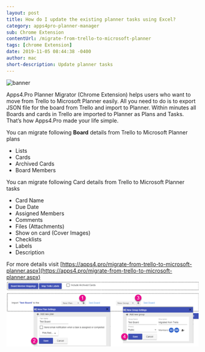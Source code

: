 ```yaml
---
layout: post
title: How do I update the existing planner tasks using Excel?
category: apps4pro-planner-manager
sub: Chrome Extension
contentUrl: /migrate-from-trello-to-microsoft-planner
tags: [chrome Extension]
date: 2019-11-05 08:44:38 -0400
author: mac
short-description: Update planner tasks
---
```

![banner]({{site.url}}/assets/images/secondBlog/migrate-from-trello-to-planner-header.png)

Apps4.Pro Planner Migrator (Chrome Extension) helps users who want to move from Trello to Microsoft Planner easily. All you need to do is to export JSON file for the board from Trello and import to Planner. Within minutes all Boards and cards in Trello are imported to Planner as Plans and Tasks. That’s how Apps4.Pro made your life simple.

You can migrate following **Board** details from Trello to Microsoft Planner plans

+ Lists
+ Cards
+ Archived Cards
+ Board Members

You can migrate following Card details from Trello to Microsoft Planner tasks

+ Card Name
+ Due Date
+ Assigned Members
+ Comments
+ Files (Attachments)
+ Show on card (Cover Images)
+ Checklists
+ Labels
+ Description

For more details visit [https://apps4.pro/migrate-from-trello-to-microsoft-planner.aspx](https://apps4.pro/migrate-from-trello-to-microsoft-planner.aspx)
![import-trello-new-group](/assets/images/secondBlog/import-trello-new-group.png)


